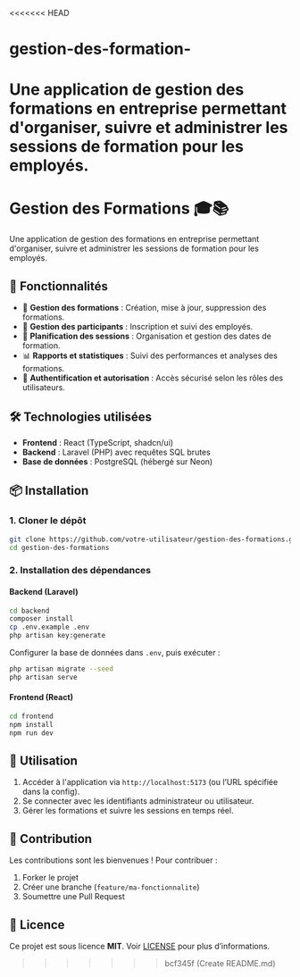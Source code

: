 <<<<<<< HEAD
# gestion-des-formation-
Une application de gestion des formations en entreprise permettant d'organiser, suivre et administrer les sessions de formation pour les employés.
=======
# Gestion des Formations 🎓📚

Une application de gestion des formations en entreprise permettant d'organiser, suivre et administrer les sessions de formation pour les employés.

## 🚀 Fonctionnalités
- 📌 **Gestion des formations** : Création, mise à jour, suppression des formations.
- 👥 **Gestion des participants** : Inscription et suivi des employés.
- 📅 **Planification des sessions** : Organisation et gestion des dates de formation.
- 📊 **Rapports et statistiques** : Suivi des performances et analyses des formations.
- 🔐 **Authentification et autorisation** : Accès sécurisé selon les rôles des utilisateurs.

## 🛠️ Technologies utilisées
- **Frontend** : React (TypeScript, shadcn/ui)
- **Backend** : Laravel (PHP) avec requêtes SQL brutes
- **Base de données** : PostgreSQL (hébergé sur Neon)

## 📦 Installation
### 1. Cloner le dépôt
```bash
git clone https://github.com/votre-utilisateur/gestion-des-formations.git
cd gestion-des-formations
```

### 2. Installation des dépendances
#### Backend (Laravel)
```bash
cd backend
composer install
cp .env.example .env
php artisan key:generate
```
Configurer la base de données dans `.env`, puis exécuter :
```bash
php artisan migrate --seed
php artisan serve
```

#### Frontend (React)
```bash
cd frontend
npm install
npm run dev
```

## 📌 Utilisation
1. Accéder à l'application via `http://localhost:5173` (ou l’URL spécifiée dans la config).
2. Se connecter avec les identifiants administrateur ou utilisateur.
3. Gérer les formations et suivre les sessions en temps réel.

## 🤝 Contribution
Les contributions sont les bienvenues ! Pour contribuer :
1. Forker le projet
2. Créer une branche (`feature/ma-fonctionnalite`)
3. Soumettre une Pull Request

## 📜 Licence
Ce projet est sous licence **MIT**. Voir [LICENSE](LICENSE) pour plus d’informations.

>>>>>>> bcf345f (Create README.md)
